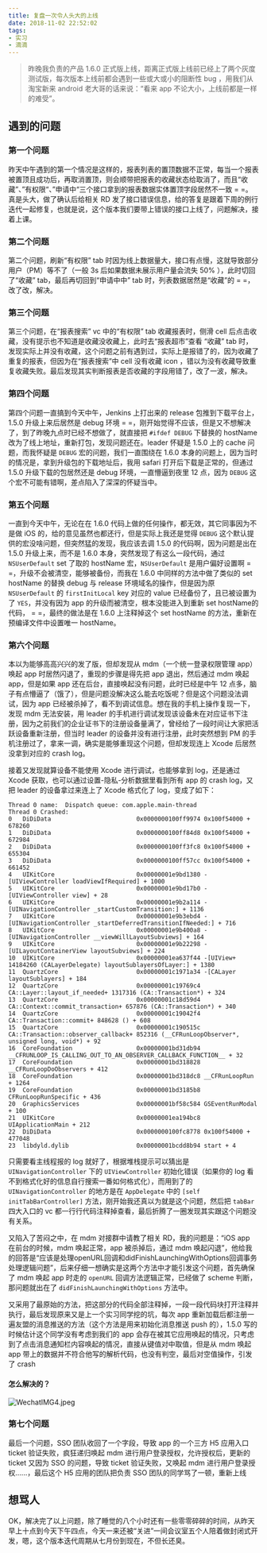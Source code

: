 ```yaml
---
title: 复盘一次令人头大的上线
date: 2018-11-02 22:52:02
tags:
- 实习
- 滴滴
---
```


> 昨晚我负责的产品 1.6.0 正式版上线，距离正式版上线前已经上了两个灰度测试版，每次版本上线前都会遇到一些或大或小的阻断性 bug ，用我们从淘宝新来 android 老大哥的话来说：“看来 app 不论大小，上线前都是一样的难受”。

## 遇到的问题
### 第一个问题
昨天中午遇到的第一个情况是这样的，报表列表的置顶数据不正常，每当一个报表被置顶且成功后，再取消置顶，则会顺带把报表的收藏状态给取消了，而且“收藏”、”有权限“、”申请中“三个接口拿到的报表数据实体置顶字段居然不一致 = =。真是头大，做了确认后给相关 RD 发了接口错误信息，给的答复是跟着下周的例行迭代一起修复，也就是说，这个版本我们要带上错误的接口上线了，问题解决，接着上课。

### 第二个问题
第二个问题，刷新“有权限” tab 时因为线上数据量大，接口有点慢，这就导致部分用户（PM）等不了（一般 3s 后如果数据未展示用户量会流失 50% ），此时切回了“收藏” tab，最后再切回到“申请中中” tab 时，列表数据居然是“收藏”的 = =，改了改，解决。

### 第三个问题
第三个问题，在“报表搜索” vc 中的“有权限” tab 收藏报表时，侧滑 cell 后点击收藏，没有提示也不知道是收藏没收藏上，此时去“报表超市”查看 “收藏” tab 时，发现实际上并没有收藏，这个问题之前有遇到过，实际上是报错了的，因为收藏了重复的报表，但因为在“报表搜索”中 cell 没有收藏 icon ，错以为没有收藏导致重复收藏失败。最后发现其实判断报表是否收藏的字段用错了，改了一波，解决。

### 第四个问题
第四个问题一直搞到今天中午，Jenkins 上打出来的 release 包推到下载平台上，1.5.0 升级上来后居然是 debug 环境 = =，刚开始觉得不应该，但是又不想解决了，到了昨晚九点时已经不想做了，就直接把 `#ifdef DEBUG`  下替换的 hostName 改为了线上地址，重新打包，发现问题还在。leader 怀疑是 1.5.0 上的 cache 问题，而我怀疑是 `DEBUG` 宏的问题，我们一直围绕在 1.6.0 本身的问题上，因为当时的情况是，拿到升级包的下载地址后，我用 safari 打开后下载是正常的，但通过 1.5.0 升级下载的包居然还是 debug 环境，一直懵逼到夜里 12 点，因为 `DEBUG` 这个宏不可能有错啊，差点陷入了深深的怀疑当中。

### 第五个问题
一直到今天中午，无论在在 1.6.0 代码上做的任何操作，都无效，其它同事因为不是做 iOS 的，给的意见虽然也都还行，但是实际上我还是觉得 `DEBUG` 这个默认提供的宏没啥问题，但突然猛的发现，我应该去调 1.5.0 的代码啊，因为问题是出在 1.5.0 升级上来，而不是 1.6.0 本身，突然发现了有这么一段代码，通过 `NSUserDefault` set 了取的 hostName 宏，`NSUserDefault` 是用户偏好设置啊 = =，升级不会被清空，能够被备份，而我在 1.6.0 中同样的方法中做了类似的 set hostName 的替换 debug 与 release 环境域名的操作，但是因为原 `NSUserDefault` 的 `firstInitLocal` key 对应的 value 已经备份了，且已被设置为了 `YES`，并没有因为 app 的升级而被清空，根本没能进入到重新 set hostName的代码， = =，最终的做法是在 1.6.0 上注释掉这个 set hostName 的方法，重新在预编译文件中设置唯一 hostName。

### 第六个问题
本以为能够高高兴兴的发了版，但却发现从 mdm（一个统一登录权限管理 app）唤起 app 时居然闪退了，重现的步骤是得先把 app 退出，然后通过 mdm 唤起 app，但是如果 app 还在后台，直接唤起没有问题，此时已经是中午 12 点多，脑子有点懵逼了（饿了），但是问题没解决这么能去吃饭呢？但是这个问题没法调试，因为 app 已经被杀掉了，看不到调试信息。想在我的手机上操作复现一下，发现 mdm 无法安装，用 leader 的手机进行调试发现该设备未在对应证书下注册，因为之前我们的企业证书下的注册设备量满了，曾经给了一段时间让大家把活跃设备重新注册，但当时 leader 的设备并没有进行注册，此时突然想到 PM 的手机注册过了，拿来一调，确实是能够重现这个问题，但却发现连上 Xcode 后居然没拿到对应的 crash log。

接着又发现就算设备不能使用 Xcode 进行调试，也能够拿到 log，还是通过 Xcode 获取，也可以通过设置-隐私-分析数据里看到所有 app 的 crash log，又把 leader 的设备拿过来连上了 Xcode 格式化了 log，变成了如下：
```
Thread 0 name:  Dispatch queue: com.apple.main-thread
Thread 0 Crashed:
0   DiDiData                      	0x0000000100ff9974 0x100f54000 + 678260
1   DiDiData                      	0x0000000100ff84d8 0x100f54000 + 672984
2   DiDiData                      	0x0000000100ff3fc8 0x100f54000 + 655304
3   DiDiData                      	0x0000000100ff57cc 0x100f54000 + 661452
4   UIKitCore                     	0x00000001e9bd1380 -[UIViewController loadViewIfRequired] + 1000
5   UIKitCore                     	0x00000001e9bd17b0 -[UIViewController view] + 28
6   UIKitCore                     	0x00000001e9b2a114 -[UINavigationController _startCustomTransition:] + 1136
7   UIKitCore                     	0x00000001e9b3ebd4 -[UINavigationController _startDeferredTransitionIfNeeded:] + 716
8   UIKitCore                     	0x00000001e9b400a8 -[UINavigationController __viewWillLayoutSubviews] + 164
9   UIKitCore                     	0x00000001e9b22298 -[UILayoutContainerView layoutSubviews] + 224
10  UIKitCore                     	0x00000001ea637f44 -[UIView+ 14184260 (CALayerDelegate) layoutSublayersOfLayer:] + 1380
11  QuartzCore                    	0x00000001c1971a34 -[CALayer layoutSublayers] + 184
12  QuartzCore                    	0x00000001c19769c4 CA::Layer::layout_if_needed+ 1317316 (CA::Transaction*) + 324
13  QuartzCore                    	0x00000001c18d59d4 CA::Context::commit_transaction+ 657876 (CA::Transaction*) + 340
14  QuartzCore                    	0x00000001c19042f4 CA::Transaction::commit+ 848628 () + 608
15  QuartzCore                    	0x00000001c190515c CA::Transaction::observer_callback+ 852316 (__CFRunLoopObserver*, unsigned long, void*) + 92
16  CoreFoundation                	0x00000001bd31db94 __CFRUNLOOP_IS_CALLING_OUT_TO_AN_OBSERVER_CALLBACK_FUNCTION__ + 32
17  CoreFoundation                	0x00000001bd318828 __CFRunLoopDoObservers + 412
18  CoreFoundation                	0x00000001bd318dc8 __CFRunLoopRun + 1264
19  CoreFoundation                	0x00000001bd3185b8 CFRunLoopRunSpecific + 436
20  GraphicsServices              	0x00000001bf58c584 GSEventRunModal + 100
21  UIKitCore                     	0x00000001ea194bc8 UIApplicationMain + 212
22  DiDiData                      	0x0000000100fc8778 0x100f54000 + 477048
23  libdyld.dylib                 	0x00000001bcdd8b94 start + 4
```

只需要看主线程报的 log 就好了，根据堆栈提示可以猜出是 `UINavigationController` 下的 `UIViewController` 初始化错误（如果你的 log 看不到格式化好的信息自行搜索一番如何格式化），而用到了的 `UINavigationController` 的地方是在 `AppDelegate` 中的 `[self initTabBarController]` 方法，刚开始我还真以为就是这个问题，然后把 `tabBar` 四大入口的 vc 都一行行代码注释掉查看，最后折腾了一圈发现其实跟这个问题没有关系。

又陷入了苦闷之中，在 mdm 对接群中请教了相关 RD，我的问题是：“iOS app 在前台的时候，mdm 唤起正常，app 被杀掉后，通过 mdm 唤起闪退”，他给我的回答是“应该是处理openURL回调和didFinishLaunchingWithOptions回调事务处理逻辑问题”，后来仔细一想确实是这两个方法中才能引发这个问题，首先确保了 mdm 唤起 app 时走的 `openURL` 回调方法逻辑正常，已经做了 scheme 判断，那问题就出在了 `didFinishLaunchingWithOptions` 方法中。

又采用了最原始的方法，把这部分的代码全部注释掉，一段一段代码块打开注释并执行，最后发现原来又是上一个实习同学挖的坑，每次 app 重新加载后都注册一遍友盟的消息推送的方法（这个方法是用来初始化消息推送 push 的），1.5.0 写的时候估计这个同学没有考虑到我们的 app 会存在被其它应用唤起的情况，只考虑到了点击消息通知栏内容唤起的情况，直接从键值对中取值，但是从 mdm 唤起 app 带上的数据并不符合他写的解析代码，也没有判空，最后对空值操作，引发了 crash

#### 怎么解决的？
![WechatIMG4.jpeg](https://i.loli.net/2018/11/02/5bdc7032d95e4.jpeg)


### 第七个问题
最后一个问题，SSO 团队收回了一个字段，导致 app 的一个三方 H5 应用入口 ticket 验证失败，疯狂递归唤起 mdm 进行用户登录授权，允许授权后，更新的 ticket 又因为 SSO 的问题，导致 ticket 验证失败，又唤起 mdm 进行用户登录授权......，最后这个 H5 应用的团队把负责 SSO 团队的同学骂了一顿，重新上线

## 想骂人
OK，解决完了以上问题，除了睡觉的八个小时还有一些零零碎碎的时间，从昨天早上十点到今天下午四点，今天一来还被“关进”一间会议室五个人陪着做封闭式开发，嗯，这个版本迭代周期从七月份到现在，不但长还臭。